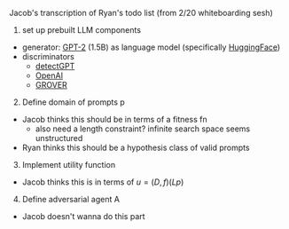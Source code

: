Jacob's transcription of Ryan's todo list (from 2/20 whiteboarding sesh)
1. set up prebuilt LLM components
- generator: [GPT-2](https://openai.com/blog/better-language-models/) (1.5B) as language model (specifically [HuggingFace](https://huggingface.co/gpt2))
- discriminators
    - [detectGPT](https://github.com/eric-mitchell/detect-gpt)
    - [OpenAI](https://huggingface.co/roberta-base-openai-detector)
    - [GROVER](https://blog.allenai.org/counteracting-neural-disinformation-with-grover-6cf6690d463b)
2. Define domain of prompts p
- Jacob thinks this should be in terms of a fitness fn
    - also need a length constraint? infinite search space seems unstructured
- Ryan thinks this should be a hypothesis class of valid prompts
3. Implement utility function
- Jacob thinks this is in terms of $u = (D, f)(Lp)$
4. Define adversarial agent A
- Jacob doesn't wanna do this part